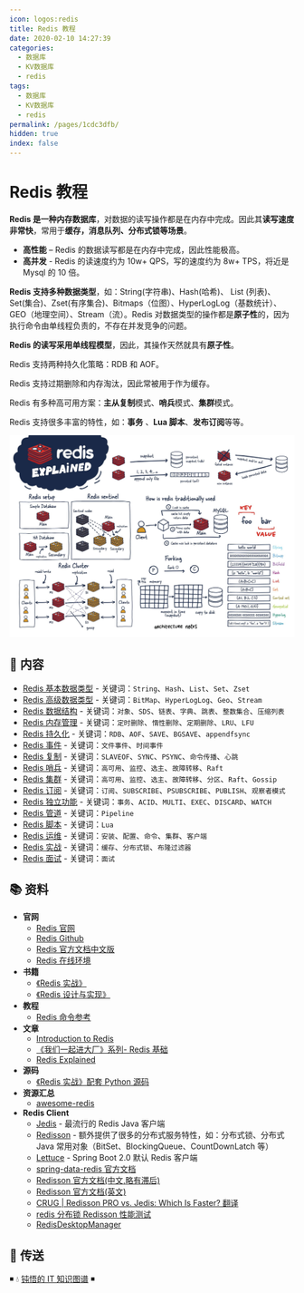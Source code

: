 ```yaml
---
icon: logos:redis
title: Redis 教程
date: 2020-02-10 14:27:39
categories:
  - 数据库
  - KV数据库
  - redis
tags:
  - 数据库
  - KV数据库
  - redis
permalink: /pages/1cdc3dfb/
hidden: true
index: false
---
```


# Redis 教程

**Redis 是一种内存数据库**，对数据的读写操作都是在内存中完成。因此其**读写速度非常快**，常用于**缓存，消息队列、分布式锁等场景**。

- **高性能** – Redis 的数据读写都是在内存中完成，因此性能极高。
- **高并发** - Redis 的读速度约为 10w+ QPS，写的速度约为 8w+ TPS，将近是 Mysql 的 10 倍。

**Redis 支持多种数据类型**，如：String(字符串)、Hash(哈希)、 List (列表)、Set(集合)、Zset(有序集合)、Bitmaps（位图）、HyperLogLog（基数统计）、GEO（地理空间）、Stream（流）。Redis 对数据类型的操作都是**原子性**的，因为执行命令由单线程负责的，不存在并发竞争的问题。

**Redis 的读写采用单线程模型**，因此，其操作天然就具有**原子性**。

Redis 支持两种持久化策略：RDB 和 AOF。

Redis 支持过期删除和内存淘汰，因此常被用于作为缓存。

Redis 有多种高可用方案：**主从复制**模式、**哨兵**模式、**集群**模式。

Redis 支持很多丰富的特性，如：**事务** 、**Lua 脚本**、**发布订阅**等等。

![](https://raw.githubusercontent.com/dunwu/images/master/snap/202411231010326.png)

## 📖 内容

- [Redis 基本数据类型](Redis_数据类型.md) - 关键词：`String`、`Hash`、`List`、`Set`、`Zset`
- [Redis 高级数据类型](Redis_数据类型二.md) - 关键词：`BitMap`、`HyperLogLog`、`Geo`、`Stream`
- [Redis 数据结构](Redis_数据结构.md) - 关键词：`对象`、`SDS`、`链表`、`字典`、`跳表`、`整数集合`、`压缩列表`
- [Redis 内存管理](Redis_内存管理.md) - 关键词：`定时删除`、`惰性删除`、`定期删除`、`LRU`、`LFU`
- [Redis 持久化](Redis_持久化.md) - 关键词：`RDB`、`AOF`、`SAVE`、`BGSAVE`、`appendfsync`
- [Redis 事件](Redis_事件.md) - 关键词：`文件事件`、`时间事件`
- [Redis 复制](Redis_复制.md) - 关键词：`SLAVEOF`、`SYNC`、`PSYNC`、`命令传播`、`心跳`
- [Redis 哨兵](Redis_哨兵.md) - 关键词：`高可用`、`监控`、`选主`、`故障转移`、`Raft`
- [Redis 集群](Redis_集群.md) - 关键词：`高可用`、`监控`、`选主`、`故障转移`、`分区`、`Raft`、`Gossip`
- [Redis 订阅](Redis_订阅.md) - 关键词：`订阅`、`SUBSCRIBE`、`PSUBSCRIBE`、`PUBLISH`、`观察者模式`
- [Redis 独立功能](Redis_事务.md) - 关键词：`事务`、`ACID`、`MULTI`、`EXEC`、`DISCARD`、`WATCH`
- [Redis 管道](Redis_管道.md) - 关键词：`Pipeline`
- [Redis 脚本](Redis_脚本.md) - 关键词：`Lua`
- [Redis 运维](Redis_运维.md) - 关键词：`安装`、`配置`、`命令`、`集群`、`客户端`
- [Redis 实战](Redis_实战.md) - 关键词：`缓存`、`分布式锁`、`布隆过滤器`
- [Redis 面试](Redis_面试.md) - 关键词：`面试`

## 📚 资料

- **官网**
  - [Redis 官网](https://redis.io/)
  - [Redis Github](https://github.com/antirez/redis)
  - [Redis 官方文档中文版](http://redis.cn/)
  - [Redis 在线环境](https://try.redis.io/)
- **书籍**
  - [《Redis 实战》](https://item.jd.com/11791607.html)
  - [《Redis 设计与实现》](https://item.jd.com/11486101.html)
- **教程**
  - [Redis 命令参考](http://redisdoc.com/)
- **文章**
  - [Introduction to Redis](https://www.slideshare.net/dvirsky/introduction-to-redis)
  - [《我们一起进大厂》系列- Redis 基础](https://juejin.im/post/5db66ed9e51d452a2f15d833)
  - [Redis Explained](https://architecturenotes.co/p/redis)
- **源码**
  - [《Redis 实战》配套 Python 源码](https://github.com/josiahcarlson/redis-in-action)
- **资源汇总**
  - [awesome-redis](https://github.com/JamzyWang/awesome-redis)
- **Redis Client**
  - [Jedis](https://github.com/xetorthio/jedis) - 最流行的 Redis Java 客户端
  - [Redisson](https://github.com/redisson/redisson) - 额外提供了很多的分布式服务特性，如：分布式锁、分布式 Java 常用对象（BitSet、BlockingQueue、CountDownLatch 等）
  - [Lettuce](https://github.com/lettuce-io/lettuce-core) - Spring Boot 2.0 默认 Redis 客户端
  - [spring-data-redis 官方文档](https://docs.spring.io/spring-data/redis/docs/1.8.13.RELEASE/reference/html/)
  - [Redisson 官方文档(中文,略有滞后)](https://github.com/redisson/redisson/wiki/%E7%9B%AE%E5%BD%95)
  - [Redisson 官方文档(英文)](https://github.com/redisson/redisson/wiki/Table-of-Content)
  - [CRUG | Redisson PRO vs. Jedis: Which Is Faster? 翻译](https://www.jianshu.com/p/82f0d5abb002)
  - [redis 分布锁 Redisson 性能测试](https://blog.csdn.net/everlasting_188/article/details/51073505)
  - [RedisDesktopManager](https://github.com/uglide/RedisDesktopManager)

## 🚪 传送

◾ 💧 [钝悟的 IT 知识图谱](https://dunwu.github.io/waterdrop/) ◾
